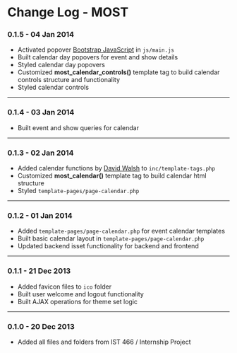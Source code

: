 Change Log - MOST
===

### 0.1.5 - 04 Jan 2014
* Activated popover [Bootstrap JavaScript](http://getbootstrap.com/2.3.2/javascript.html#popovers) in `js/main.js`
* Built calendar day popovers for event and show details
* Styled calendar day popovers
* Customized __most_calendar_controls()__ template tag to build calendar controls structure and functionality
* Styled calendar controls

- - -

### 0.1.4 - 03 Jan 2014
* Built event and show queries for calendar

- - -

### 0.1.3 - 02 Jan 2014
* Added calendar functions by [David Walsh](http://davidwalsh.name/php-event-calendar) to `inc/template-tags.php`
* Customized __most_calendar()__ template tag to build calendar html structure
* Styled `template-pages/page-calendar.php`

- - -

### 0.1.2 - 01 Jan 2014
* Added `template-pages/page-calendar.php` for event calendar templates
* Built basic calendar layout in `template-pages/page-calendar.php`
* Updated backend isset functionality for backend and frontend

- - -

### 0.1.1 - 21 Dec 2013
* Added favicon files to `ico` folder
* Built user welcome and logout functionality
* Built AJAX operations for theme set logic

- - -

### 0.1.0 - 20 Dec 2013
* Added all files and folders from IST 466 / Internship Project